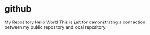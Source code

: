 # github
My Repository
Hello World
This is just for demonstrating a connection between my public repository and local repository.
